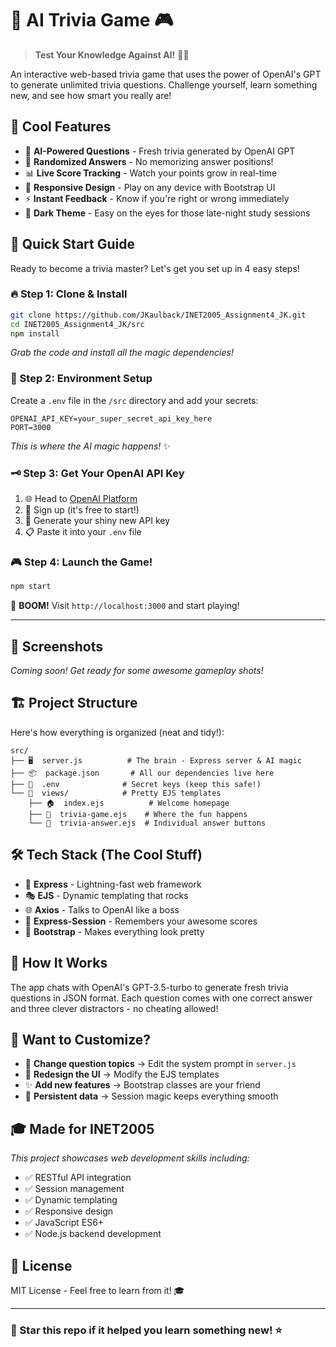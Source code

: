 # 🧠 AI Trivia Game 🎮

> **Test Your Knowledge Against AI!** 🤖✨

An interactive web-based trivia game that uses the power of OpenAI's GPT to generate unlimited trivia questions. Challenge yourself, learn something new, and see how smart you really are!

## 🌟 Cool Features

- 🤖 **AI-Powered Questions** - Fresh trivia generated by OpenAI GPT
- 🎲 **Randomized Answers** - No memorizing answer positions!
- 📊 **Live Score Tracking** - Watch your points grow in real-time
- 📱 **Responsive Design** - Play on any device with Bootstrap UI
- ⚡ **Instant Feedback** - Know if you're right or wrong immediately
- 🎨 **Dark Theme** - Easy on the eyes for those late-night study sessions

## 🚀 Quick Start Guide

Ready to become a trivia master? Let's get you set up in 4 easy steps!

### 🔥 Step 1: Clone & Install
```bash
git clone https://github.com/JKaulback/INET2005_Assignment4_JK.git
cd INET2005_Assignment4_JK/src
npm install
```
*Grab the code and install all the magic dependencies!*

### 🔧 Step 2: Environment Setup
Create a `.env` file in the `/src` directory and add your secrets:
```env
OPENAI_API_KEY=your_super_secret_api_key_here
PORT=3000
```
*This is where the AI magic happens!* ✨

### 🗝️ Step 3: Get Your OpenAI API Key
1. 🌐 Head to [OpenAI Platform](https://platform.openai.com/)
2. 📝 Sign up (it's free to start!)
3. 🔑 Generate your shiny new API key
4. 📋 Paste it into your `.env` file

### 🎮 Step 4: Launch the Game!
```bash
npm start
```
🎉 **BOOM!** Visit `http://localhost:3000` and start playing!

---

## 📸 Screenshots

*Coming soon! Get ready for some awesome gameplay shots!*

## 🏗️ Project Structure

Here's how everything is organized (neat and tidy!):

```
src/
├── 🖥️  server.js          # The brain - Express server & AI magic
├── 📦  package.json       # All our dependencies live here
├── 🔐  .env              # Secret keys (keep this safe!)
└── 🎨  views/            # Pretty EJS templates
    ├── 🏠  index.ejs          # Welcome homepage
    ├── 🎯  trivia-game.ejs    # Where the fun happens
    └── 🎪  trivia-answer.ejs  # Individual answer buttons
```

## 🛠️ Tech Stack (The Cool Stuff)

- 🚀 **Express** - Lightning-fast web framework
- 🎭 **EJS** - Dynamic templating that rocks
- 🌐 **Axios** - Talks to OpenAI like a boss
- 🍪 **Express-Session** - Remembers your awesome scores
- 💅 **Bootstrap** - Makes everything look pretty

## 🤖 How It Works

The app chats with OpenAI's GPT-3.5-turbo to generate fresh trivia questions in JSON format. Each question comes with one correct answer and three clever distractors - no cheating allowed!

## 🎯 Want to Customize?

- 📝 **Change question topics** → Edit the system prompt in `server.js`
- 🎨 **Redesign the UI** → Modify the EJS templates  
- ✨ **Add new features** → Bootstrap classes are your friend
- 💾 **Persistent data** → Session magic keeps everything smooth

## 🎓 Made for INET2005

*This project showcases web development skills including:*
- ✅ RESTful API integration
- ✅ Session management  
- ✅ Dynamic templating
- ✅ Responsive design
- ✅ JavaScript ES6+
- ✅ Node.js backend development

## 📄 License

MIT License - Feel free to learn from it! 🎓

---

### 🌟 Star this repo if it helped you learn something new! ⭐